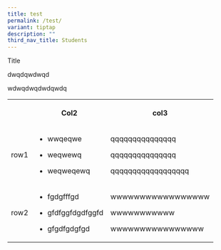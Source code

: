 ```yaml
---
title: test
permalink: /test/
variant: tiptap
description: ""
third_nav_title: Students
---
```

<p></p>
<p>Title</p>
<p>dwqdqwdwqd</p>
<p>wdwqdwqdwdqwdq</p>
<p></p>
<table style="minWidth: 75px">
<colgroup>
<col>
<col>
<col>
</colgroup>
<tbody>
<tr>
<th rowspan="1" colspan="1">
<p></p>
</th>
<th rowspan="1" colspan="1">
<p>Col2</p>
</th>
<th rowspan="1" colspan="1">
<p>col3</p>
</th>
</tr>
<tr>
<td rowspan="1" colspan="1">
<p>row1</p>
</td>
<td rowspan="1" colspan="1">
<ul data-tight="true" class="tight">
<li>
<p>wwqeqwe</p>
</li>
<li>
<p>weqwewq</p>
</li>
<li>
<p>weqweqewq</p>
</li>
</ul>
<p></p>
</td>
<td rowspan="1" colspan="1">
<p>qqqqqqqqqqqqqqq</p>
<p>qqqqqqqqqqqqqqq</p>
<p>qqqqqqqqqqqqqqqqqq</p>
</td>
</tr>
<tr>
<td rowspan="1" colspan="1">
<p>row2</p>
</td>
<td rowspan="1" colspan="1">
<ul data-tight="true" class="tight">
<li>
<p>fgdgfffgd</p>
</li>
<li>
<p>gfdfggfdgdfggfd</p>
</li>
<li>
<p>gfgdfgdgfgd</p>
</li>
</ul>
<p></p>
</td>
<td rowspan="1" colspan="1">
<p>wwwwwwwwwwwwwwwww</p>
<p>wwwwwwwwwww</p>
<p>wwwwwwwwwwwwwwww</p>
<p></p>
</td>
</tr>
</tbody>
</table>
<p></p>